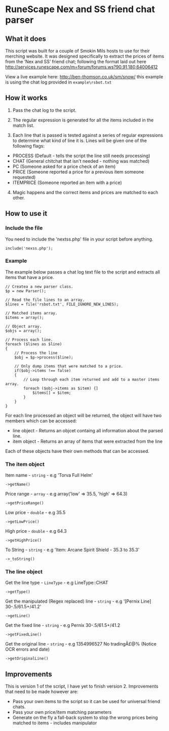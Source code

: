 RuneScape Nex and SS friend chat parser
=======================================

What it does
------------
This script was built for a couple of Smokin Mils hosts to use for their merching website. It was designed specifically to extract the prices of items from the ‘Nex and SS’ friend chat; following the format laid out here http://services.runescape.com/m=forum/forums.ws?90,91,180,64006412

View a live example here: http://ben-thomson.co.uk/sm/snow/  this example is using the chat log provided in `example\rsbot.txt` 

How it works
------------
1) Pass the chat log to the script.

2) The regular expression is generated for all the items included in the match list.

3) Each line that is passed is tested against a series of regular expressions to determine what kind of line it is. Lines will be given one of the following flags:

 - PROCESS (Default - tells the script the line still needs processing)
 - CHAT (General chitchat that isn't needed - nothing was matched)
 - PC (Someone asked for a price check of an item)
 - PRICE (Someone reported a price for a previous item someone requested)
 - ITEMPRICE (Someone reported an item with a price)

4) Magic happens and the correct items and prices are matched to each other.

How to use it
-------------
### Include the file
You need to include the 'nextss.php' file in your script before anything.

    include('nexss.php');

### Example
The example below passes a chat log text file to the script and extracts all items that have a price.

    // Createa a new parser class.
    $p = new Parser();

    // Read the file lines to an array.
    $lines = file('rsbot.txt', FILE_IGNORE_NEW_LINES);

    // Matched items array.
    $items = array();

    // Object array.
    $objs = array();

    // Process each line.
    foreach ($lines as $line)
    {
        // Process the line
        $obj = $p->process($line);

        // Only dump items that were matched to a price.
        if($obj->items !== false)
        {
            // Loop through each item returned and add to a master items array.
            foreach ($obj->items as $item) {]
                $items[] = $item;
            }
        }
    }
    
For each line processed an object will be returned, the object will have two members which can be accessed:
- line object - Returns an objcet containg all information about the parsed line.
- item object - Returns an array of items that were extracted from the line

Each of these objects have their own methods that can be accessed.
    
### The item object
Item name - `string` -  e.g 'Torva Full Helm'

    ->getName()

Price range - `array` - e.g array('low' => 35.5, 'high' => 64.3)

    ->getPriceRange()
    
Low price - `double` - e.g 35.5

    ->getLowPrice()
    
High price - `double` - e.g 64.3

    ->getHighPrice()
    
To String - `string` - e.g 'Item: Arcane Spirit Shield - 35.3 to 35.3'

    ->_toString()
    

### The line object    
Get the line type - `LineType` - e.g LineType::CHAT

    ->getType()
    
Get the manipulated (Regex replaced) line - `string` - e.g '[Pernix Line] 30-.5/61.5+/41.2'

    ->getLine()
    
Get the fixed line - `string` - e.g Pernix 30-.5/61.5+/41.2

    ->getFixedLine()
    
Get the original line - `string` - e.g 1354996527 No tradingÂ£@%  (Notice OCR errors and date)

    ->getOriginalLine()
    
Improvements
------------
This is version 1 of the script, I have yet to finish version 2. Improvements that need to be made however are:
 - Pass your own items to the script so it can be used for universal friend chats.
 - Pass your own price/item matching parameters
 - Generate on the fly a fall-back system to stop the wrong prices being matched to items - includes manipulator